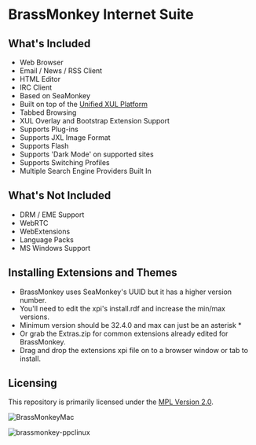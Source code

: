 # BrassMonkey Internet Suite

## What's Included

* Web Browser
* Email / News / RSS Client
* HTML Editor
* IRC Client
* Based on SeaMonkey
* Built on top of the [Unified XUL Platform](https://repo.palemoon.org/MoonchildProductions/UXP)
* Tabbed Browsing
* XUL Overlay and Bootstrap Extension Support
* Supports Plug-ins
* Supports JXL Image Format
* Supports Flash
* Supports 'Dark Mode' on supported sites
* Supports Switching Profiles
* Multiple Search Engine Providers Built In

## What's Not Included

* DRM / EME Support
* WebRTC
* WebExtensions
* Language Packs
* MS Windows Support

## Installing Extensions and Themes

* BrassMonkey uses SeaMonkey's UUID but it has a higher version number.
* You'll need to edit the xpi's install.rdf and increase the min/max versions.
* Minimum version should be 32.4.0 and max can just be an asterisk *
* Or grab the Extras.zip for common extensions already edited for BrassMonkey.
* Drag and drop the extensions xpi file on to a browser window or tab to install.

## Licensing

This repository is primarily licensed under the [MPL Version 2.0](http://mozilla.org/MPL/2.0/).

![BrassMonkeyMac](https://github.com/wicknix/brass-monkey/assets/39230578/f9d50f59-b2f3-4be1-ab2d-9c7adab7e76d)

![brassmonkey-ppclinux](https://github.com/wicknix/brass-monkey/assets/39230578/2605d58c-7ade-4045-9b2e-df055659db7e)

